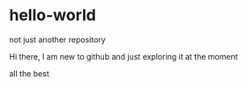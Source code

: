 # hello-world
not just another repository

Hi there, I am new to github and just exploring it at the moment

all the best
